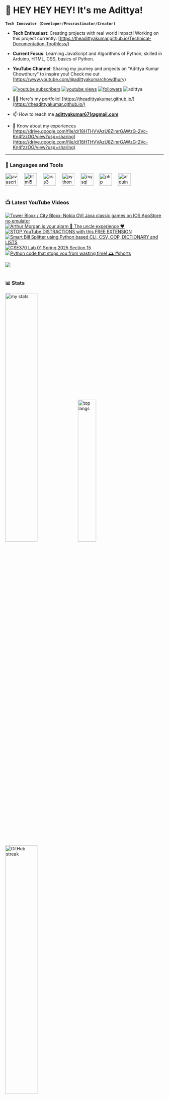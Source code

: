 # 👑 HEY HEY HEY! It's me Adittya!

**`Tech Innovator (Developer/Procrastinator/Creator)`**

- **Tech Enthusiast**: Creating projects with real world impact! Working on this project currently: [https://theadittyakumar.github.io/Technical-Documentation-Toothless/)
- **Current Focus**: Learning JavaScript and Algorithms of Python; skilled in Arduino, HTML, CSS, basics of Python.
- **YouTube Channel**: Sharing my journey and projects on "Adittya Kumar Chowdhury" to inspire you! Check me out [https://www.youtube.com/@adittyakumarchowdhury) 

   <p align="left">
      <a href="https://www.youtube.com/channel/UCu68HfYtlcXFI7kNhnSdspA?sub_confirmation=1">
         <img alt="youtube subscribers" title="Subscribe to my YouTube channel" src="https://custom-icon-badges.demolab.com/youtube/channel/subscribers/UCu68HfYtlcXFI7kNhnSdspA?color=%23E05D44&label=SUBSCRIBE&logo=video&logoColor=white&style=for-the-badge&labelColor=CE4630"/></a> 
      <a href="https://www.youtube.com/c/adittyakumarchowdhury">
         <img alt="youtube views" title="YouTube views" src="https://custom-icon-badges.demolab.com/youtube/channel/views/UCu68HfYtlcXFI7kNhnSdspA?color=%23E1AD0E&logo=eye&logoColor=white&style=for-the-badge&labelColor=C79600"/></a> 
      <a href="https://github.com/TheAdittyaKumar?tab=followers">
         <img alt="followers" title="Follow me on Github" src="https://custom-icon-badges.demolab.com/github/followers/TheAdittyaKumar?color=236ad3&labelColor=1155ba&style=for-the-badge&logo=person-add&label=Follow&logoColor=white"/></a>
      <img src="https://komarev.com/ghpvc/?username=TheAdittyaKumar&label=Profile%20views&color=0e75b6&style=flat" alt="adittya" />
   </p>


- 👨‍💻 Here's my portfolio! [https://theadittyakumar.github.io/](https://theadittyakumar.github.io/)

- 📫 How to reach me **adittyakumar671@gmail.com**

- 📄 Know about my experiences [https://drive.google.com/file/d/18HTHVVAzU8ZimrGAWzG-2Vc-Kn4fzzOG/view?usp=sharing](https://drive.google.com/file/d/18HTHVVAzU8ZimrGAWzG-2Vc-Kn4fzzOG/view?usp=sharing)

---

### 🧰 Languages and Tools

<div align="left">
  <img src="https://cdn.jsdelivr.net/gh/devicons/devicon/icons/javascript/javascript-original.svg" height="40" alt="javascript logo"  />
  <img width="12" />
  <img src="https://cdn.jsdelivr.net/gh/devicons/devicon/icons/html5/html5-original.svg" height="40" alt="html5 logo"  />
  <img width="12" />
  <img src="https://cdn.jsdelivr.net/gh/devicons/devicon/icons/css3/css3-original.svg" height="40" alt="css3 logo"  />
  <img width="12" />
  <img src="https://cdn.jsdelivr.net/gh/devicons/devicon/icons/python/python-original.svg" height="40" alt="python logo"  />
  <img width="12" />
  <img src="https://cdn.jsdelivr.net/gh/devicons/devicon/icons/mysql/mysql-original.svg" height="40" alt="mysql logo"  />
  <img width="12" />
  <img src="https://cdn.jsdelivr.net/gh/devicons/devicon/icons/php/php-original.svg" height="40" alt="php logo"  />
  <img width="12" />
  <img src="https://cdn.jsdelivr.net/gh/devicons/devicon/icons/arduino/arduino-original.svg" height="40" alt="arduino logo"  />
</div>


#

### 📺 Latest YouTube Videos

<!-- BEGIN YOUTUBE-CARDS -->
[![Tower Bloxx / City Bloxx: Nokia OVI Java classic games on IOS AppStore no emulator](https://ytcards.demolab.com/?id=YceeN9XbMEU&title=Tower+Bloxx+%2F+City+Bloxx%3A+Nokia+OVI+Java+classic+games+on+IOS+AppStore+no+emulator&lang=en&timestamp=1744222477&background_color=%230d1117&title_color=%23ffffff&stats_color=%23dedede&max_title_lines=1&width=250&border_radius=5 "Tower Bloxx / City Bloxx: Nokia OVI Java classic games on IOS AppStore no emulator")](https://www.youtube.com/watch?v=YceeN9XbMEU)
[![Arthur Morgan is your alarm 🚨 The uncle experience ❤️](https://ytcards.demolab.com/?id=QDXJlPw_Hr0&title=Arthur+Morgan+is+your+alarm+%F0%9F%9A%A8+The+uncle+experience+%E2%9D%A4%EF%B8%8F&lang=en&timestamp=1744062215&background_color=%230d1117&title_color=%23ffffff&stats_color=%23dedede&max_title_lines=1&width=250&border_radius=5 "Arthur Morgan is your alarm 🚨 The uncle experience ❤️")](https://www.youtube.com/watch?v=QDXJlPw_Hr0)
[![STOP YouTube DISTRACTIONS with this FREE EXTENSION](https://ytcards.demolab.com/?id=UdE66o4WqKs&title=STOP+YouTube+DISTRACTIONS+with+this+FREE+EXTENSION&lang=en&timestamp=1740259155&background_color=%230d1117&title_color=%23ffffff&stats_color=%23dedede&max_title_lines=1&width=250&border_radius=5 "STOP YouTube DISTRACTIONS with this FREE EXTENSION")](https://www.youtube.com/watch?v=UdE66o4WqKs)
[![Smart Bill Splitter using Python based CLI, CSV, OOP, DICTIONARY and LISTS](https://ytcards.demolab.com/?id=yJ1tIJD-Vjo&title=Smart+Bill+Splitter+using+Python+based+CLI%2C+CSV%2C+OOP%2C+DICTIONARY+and+LISTS&lang=en&timestamp=1740233447&background_color=%230d1117&title_color=%23ffffff&stats_color=%23dedede&max_title_lines=1&width=250&border_radius=5 "Smart Bill Splitter using Python based CLI, CSV, OOP, DICTIONARY and LISTS")](https://www.youtube.com/watch?v=yJ1tIJD-Vjo)
[![CSE370 Lab 01 Spring 2025 Section 15](https://ytcards.demolab.com/?id=UukJD_Kbr_c&title=CSE370+Lab+01+Spring+2025+Section+15&lang=en&timestamp=1739797401&background_color=%230d1117&title_color=%23ffffff&stats_color=%23dedede&max_title_lines=1&width=250&border_radius=5 "CSE370 Lab 01 Spring 2025 Section 15")](https://www.youtube.com/watch?v=UukJD_Kbr_c)
[![Python code that stops you from wasting time! 🕰️ #shorts](https://ytcards.demolab.com/?id=ANgKCKKP86g&title=Python+code+that+stops+you+from+wasting+time%21+%F0%9F%95%B0%EF%B8%8F+%23shorts&lang=en&timestamp=1738961468&background_color=%230d1117&title_color=%23ffffff&stats_color=%23dedede&max_title_lines=1&width=250&border_radius=5 "Python code that stops you from wasting time! 🕰️ #shorts")](https://www.youtube.com/watch?v=ANgKCKKP86g)
<!-- END YOUTUBE-CARDS -->

[<img src="https://custom-icon-badges.demolab.com/badge/-Subscribe%20For%20More-red?style=for-the-badge&logo=video&logoColor=white"/>](https://www.youtube.com/channel/UCu68HfYtlcXFI7kNhnSdspA?sub_confirmation=1)

#

### 📊 Stats

<div align="left">
  <img alt="my stats" width="45%" src="https://github-readme-stats.vercel.app/api?username=TheAdittyaKumar&show_icons=true&hide_border=true&theme=vision-friendly-dark" />
  <img alt="top langs" width="34%" src="https://github-readme-stats.vercel.app/api/top-langs/?username=TheAdittyaKumar&layout=compact&hide_border=true&theme=vision-friendly-dark" />
  <img alt="GitHub streak" width="45%" src="https://github-readme-streak-stats.herokuapp.com/?user=TheAdittyaKumar&theme=vision-friendly-dark&hide_border=true" />

</div>



<!-- ![GitHub Streak](https://streak-stats.demolab.com?user=TheAdittyaKumar&theme=swift&border_radius=4.5) -->
#

